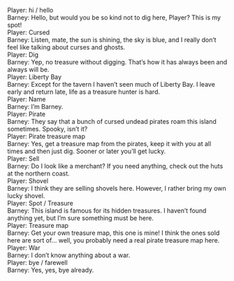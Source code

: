 Player: hi / hello  
Barney: Hello, but would you be so kind not to dig here, Player? This is my spot!  
Player: Cursed  
Barney: Listen, mate, the sun is shining, the sky is blue, and I really don’t feel like talking about curses and ghosts.  
Player: Dig  
Barney: Yep, no treasure without digging. That’s how it has always been and always will be.  
Player: Liberty Bay  
Barney: Except for the tavern I haven’t seen much of Liberty Bay. I leave early and return late, life as a treasure hunter is hard.  
Player: Name  
Barney: I’m Barney.  
Player: Pirate  
Barney: They say that a bunch of cursed undead pirates roam this island sometimes. Spooky, isn’t it?  
Player: Pirate treasure map  
Barney: Yes, get a treasure map from the pirates, keep it with you at all times and then just dig. Sooner or later you’ll get lucky.  
Player: Sell  
Barney: Do I look like a merchant? If you need anything, check out the huts at the northern coast.  
Player: Shovel  
Barney: I think they are selling shovels here. However, I rather bring my own lucky shovel.  
Player: Spot / Treasure  
Barney: This island is famous for its hidden treasures. I haven’t found anything yet, but I’m sure something must be here.  
Player: Treasure map  
Barney: Get your own treasure map, this one is mine! I think the ones sold here are sort of… well, you probably need a real pirate treasure map here.  
Player: War  
Barney: I don’t know anything about a war.  
Player: bye / farewell  
Barney: Yes, yes, bye already.  
